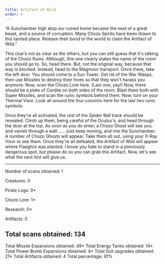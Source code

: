 ```yaml
---
title: Artifact of Wild
order: 4
---
```




“A Sunchamber high atop our ruined home became
the nest of a great beast, and a source of corruption.
Many Chozo Spirits have been drawn to this tainted place.
Release their bond to the world to claim the Artifact
of Wild.”

This clue's not as clear as the others, but you can still guess that it's
talking of the Chozo Ruins. Although, this one clearly states the name of the
room you should go to. So, head there. But, not the original way, because that
way is blocked. Instead, head to the Magmoor transport. Once there, take the
left door. You should come to a Sun Tower. Get rid of the War Wasps, then use
Missiles to destroy their hives so that they won't harass you anymore. Now,
scan the Chozo Lore here. (Last one, yay!) Now, there should be a plate of
Cordite on both sides of the room. Blast them both with Super Missiles, and
scan the runic symbols behind them. Now, turn on your Thermal Visor. Look all
around the four columns here for the last two runic symbols.

Once they're all activated, the rest of the Spider Ball track should be
revealed. Climb up them, being careful of the Oculus's, and head through the
door at the top. As soon as you do enter, a Chozo Ghost will see you, and
vanish through a wall...... Just keep moving, and into the Sunchamber. A number
of Chozo Ghosts will appear. Take them all out, using your X-Ray Visor to see
them. Once they're all defeated, the Artifact of Wild will appear where
Flaaghra was planted. I know you hate to stand in a previously dangerous spot,
but please do so you can grab this Artifact. Now, let's see what the next hint
will give us.

-------------------------
Number of scans obtained: 1

Creatures: 0

Pirate Logs: 0*

Chozo Lore: 1*

Research: 0*

Artifacts: 0

Total scans obtained: 134
-------------------------

Total Missile Expansions obtained: 49*
Total Energy Tanks obtained: 14*
Total Power Bomb Expansions obtained: 4*
Total Suit upgrades obtained: 21*
Total Artifacts obtained: 4
Total percentage: 91%


